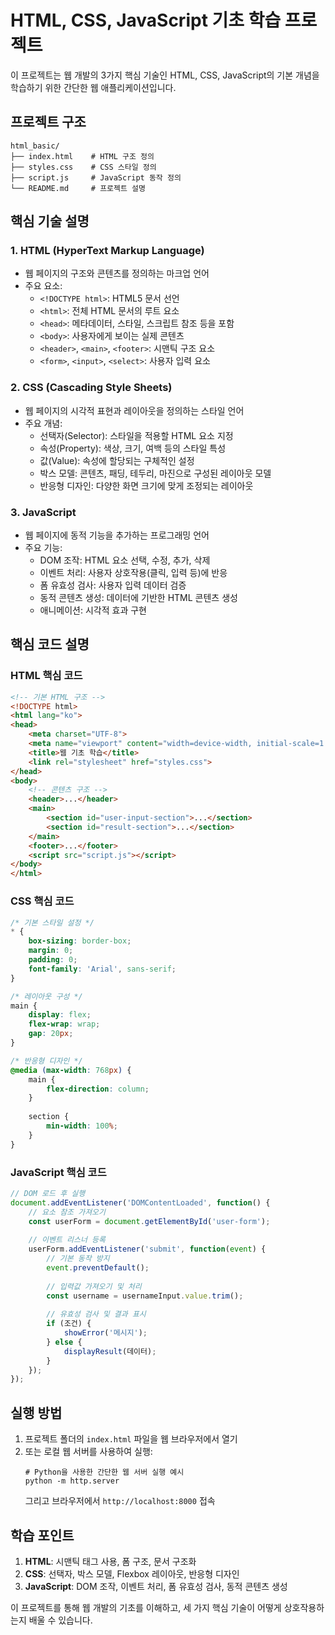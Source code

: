 # HTML, CSS, JavaScript 기초 학습 프로젝트

이 프로젝트는 웹 개발의 3가지 핵심 기술인 HTML, CSS, JavaScript의 기본 개념을 학습하기 위한 간단한 웹 애플리케이션입니다.

## 프로젝트 구조

```
html_basic/
├── index.html    # HTML 구조 정의
├── styles.css    # CSS 스타일 정의
├── script.js     # JavaScript 동작 정의
└── README.md     # 프로젝트 설명
```

## 핵심 기술 설명

### 1. HTML (HyperText Markup Language)
- 웹 페이지의 구조와 콘텐츠를 정의하는 마크업 언어
- 주요 요소:
  - `<!DOCTYPE html>`: HTML5 문서 선언
  - `<html>`: 전체 HTML 문서의 루트 요소
  - `<head>`: 메타데이터, 스타일, 스크립트 참조 등을 포함
  - `<body>`: 사용자에게 보이는 실제 콘텐츠
  - `<header>`, `<main>`, `<footer>`: 시맨틱 구조 요소
  - `<form>`, `<input>`, `<select>`: 사용자 입력 요소

### 2. CSS (Cascading Style Sheets)
- 웹 페이지의 시각적 표현과 레이아웃을 정의하는 스타일 언어
- 주요 개념:
  - 선택자(Selector): 스타일을 적용할 HTML 요소 지정
  - 속성(Property): 색상, 크기, 여백 등의 스타일 특성
  - 값(Value): 속성에 할당되는 구체적인 설정
  - 박스 모델: 콘텐츠, 패딩, 테두리, 마진으로 구성된 레이아웃 모델
  - 반응형 디자인: 다양한 화면 크기에 맞게 조정되는 레이아웃

### 3. JavaScript
- 웹 페이지에 동적 기능을 추가하는 프로그래밍 언어
- 주요 기능:
  - DOM 조작: HTML 요소 선택, 수정, 추가, 삭제
  - 이벤트 처리: 사용자 상호작용(클릭, 입력 등)에 반응
  - 폼 유효성 검사: 사용자 입력 데이터 검증
  - 동적 콘텐츠 생성: 데이터에 기반한 HTML 콘텐츠 생성
  - 애니메이션: 시각적 효과 구현

## 핵심 코드 설명

### HTML 핵심 코드
```html
<!-- 기본 HTML 구조 -->
<!DOCTYPE html>
<html lang="ko">
<head>
    <meta charset="UTF-8">
    <meta name="viewport" content="width=device-width, initial-scale=1.0">
    <title>웹 기초 학습</title>
    <link rel="stylesheet" href="styles.css">
</head>
<body>
    <!-- 콘텐츠 구조 -->
    <header>...</header>
    <main>
        <section id="user-input-section">...</section>
        <section id="result-section">...</section>
    </main>
    <footer>...</footer>
    <script src="script.js"></script>
</body>
</html>
```

### CSS 핵심 코드
```css
/* 기본 스타일 설정 */
* {
    box-sizing: border-box;
    margin: 0;
    padding: 0;
    font-family: 'Arial', sans-serif;
}

/* 레이아웃 구성 */
main {
    display: flex;
    flex-wrap: wrap;
    gap: 20px;
}

/* 반응형 디자인 */
@media (max-width: 768px) {
    main {
        flex-direction: column;
    }
    
    section {
        min-width: 100%;
    }
}
```

### JavaScript 핵심 코드
```javascript
// DOM 로드 후 실행
document.addEventListener('DOMContentLoaded', function() {
    // 요소 참조 가져오기
    const userForm = document.getElementById('user-form');
    
    // 이벤트 리스너 등록
    userForm.addEventListener('submit', function(event) {
        // 기본 동작 방지
        event.preventDefault();
        
        // 입력값 가져오기 및 처리
        const username = usernameInput.value.trim();
        
        // 유효성 검사 및 결과 표시
        if (조건) {
            showError('메시지');
        } else {
            displayResult(데이터);
        }
    });
});
```

## 실행 방법

1. 프로젝트 폴더의 `index.html` 파일을 웹 브라우저에서 열기
2. 또는 로컬 웹 서버를 사용하여 실행:
   ```
   # Python을 사용한 간단한 웹 서버 실행 예시
   python -m http.server
   ```
   그리고 브라우저에서 `http://localhost:8000` 접속

## 학습 포인트

1. **HTML**: 시맨틱 태그 사용, 폼 구조, 문서 구조화
2. **CSS**: 선택자, 박스 모델, Flexbox 레이아웃, 반응형 디자인
3. **JavaScript**: DOM 조작, 이벤트 처리, 폼 유효성 검사, 동적 콘텐츠 생성

이 프로젝트를 통해 웹 개발의 기초를 이해하고, 세 가지 핵심 기술이 어떻게 상호작용하는지 배울 수 있습니다.
